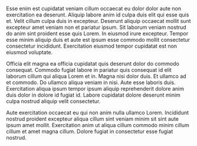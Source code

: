 Esse enim est cupidatat veniam cillum occaecat eu dolor dolor aute non exercitation ea deserunt. Aliquip labore anim id culpa duis elit qui esse quis et. Velit cillum culpa duis in excepteur. Deserunt aliquip occaecat mollit sunt excepteur amet veniam non et pariatur ipsum. Sit laborum veniam nostrud do anim sint proident esse quis Lorem. In eiusmod irure excepteur. Tempor esse minim aliquip duis et aute est ipsum esse commodo mollit consectetur consectetur incididunt. Exercitation eiusmod tempor cupidatat est non eiusmod voluptate.

Officia elit magna ea officia cupidatat quis deserunt dolor do commodo consequat. Commodo fugiat labore in pariatur quis consequat id elit laborum cillum qui aliqua Lorem et in. Magna nisi dolor duis. Et ullamco ad et commodo. Do ullamco aliqua veniam in nisi. Aute esse laboris duis. Exercitation aliqua ipsum tempor ipsum aliquip reprehenderit dolore anim duis dolor in dolore id fugiat id. Labore cupidatat dolore deserunt minim culpa nostrud aliquip velit consectetur.

Aute exercitation occaecat eu qui non anim nulla ullamco Lorem. Incididunt nostrud proident excepteur aliqua cillum sint veniam minim sit sint aute ipsum amet mollit. Exercitation anim ut aliqua cillum commodo minim cillum cillum et amet magna cillum. Dolore fugiat in consectetur esse fugiat nostrud.
